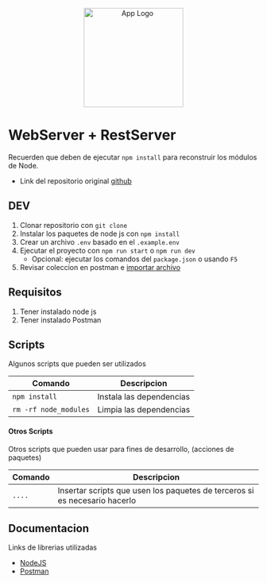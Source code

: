 <p align="center">
  <a href="https://nodejs.org/en" target="blank">
  <img src="https://upload.wikimedia.org/wikipedia/commons/thumb/d/d9/Node.js_logo.svg/2560px-Node.js_logo.svg.png" height="200" alt="App Logo" /></a>
</p>

# WebServer + RestServer

Recuerden que deben de ejecutar `npm install` para reconstruir los módulos de Node.

- Link del repositorio original [github](https://github.com/Klerith/RN-Backend-MERN-CAFE)

## DEV

1. Clonar repositorio con `git clone`
2. Instalar los paquetes de node js con `npm install`
3. Crear un archivo `.env` basado en el `.example.env`
4. Ejecutar el proyecto con `npm run start` o `npm run dev`
   - Opcional: ejecutar los comandos del `package.json` o usando `F5`
5. Revisar coleccion en postman e [importar archivo](./assets/Cafe-Dev.postman_collection.json)

## Requisitos

1. Tener instalado node js
2. Tener instalado Postman

## Scripts

Algunos scripts que pueden ser utilizados

| Comando               | Descripcion              |
| --------------------- | ------------------------ |
| `npm install`         | Instala las dependencias |
| `rm -rf node_modules` | Limpia las dependencias  |

#### Otros Scripts

Otros scripts que pueden usar para fines de desarrollo, (acciones de paquetes)

| Comando | Descripcion                                                                |
| ------- | -------------------------------------------------------------------------- |
| `....`  | Insertar scripts que usen los paquetes de terceros si es necesario hacerlo |

## Documentacion

Links de librerias utilizadas

- [NodeJS](https://nodejs.org/en)
- [Postman](https://www.postman.com/)
